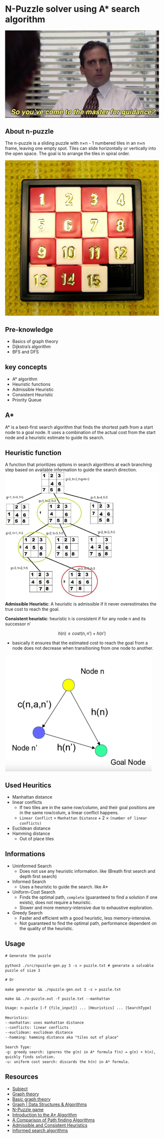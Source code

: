 # N-Puzzle solver using A* search algorithm

![](./static/1.png)

## About n-puzzle

The n-puzzle is a sliding puzzle with n×n - 1 numbered tiles in an n×n frame, leaving one empty spot. Tiles can slide horizontally or vertically into the open space. The goal is to arrange the tiles in spiral order.

![](./static/2.jpeg)

## Pre-knowledge
- Basics of graph theory
- Dijkstra’s algorithm
- BFS and DFS

## key concepts
- A* algorithm
- Heuristic functions
- Admissible Heuristic
- Consistent Heuristic
- Priority Queue

## A*
A* is a best-first search algorithm that finds the shortest path from a start node to a goal node. It uses a combination of the actual cost from the start node and a heuristic estimate to guide its search.

## Heuristic function

A function that prioritizes options in search algorithms at each branching step based on available information to guide the search direction.
![](./static/3.jpeg)
**Admissible Heuristic**: A heuristic is admissible if it never overestimates the true cost to reach the goal.

**Consistent heuristic**: heuristic `h` is consistent if for any node n and its successor n′

$$ 
h(n) ≤ cost(n,n′)+h(n′)
$$
- basically it ensures that the estimated cost to reach the goal from a node does not decrease when transitioning from one node to another.

![](./static/4.png)

## Used Heuritics

- Manhattan distance
- linear conflicts
  - If two tiles are in the same row/column, and their goal positions are in the same row/colum, a linear conflict happens.
  - `Linear Conflict` = `Manhattan Distance` + 2 × `(number of linear conflicts)`
- Euclidean distance
- Hamming distance 
  - Out of place tiles

## Informations

- Uninformed Search
  - Does not use any heuristic information. like (Breath first search and depth first search)
- Informed Search
  - Uses a heuristic to guide the search. like A*
- Uniform-Cost Search
  - Finds the optimal path, `complete` (guaranteed to find a solution if one exists), does not require a heuristic.
  - Slower and more memory-intensive due to exhaustive exploration.
- Greedy Search
  - Faster and efficient with a good heuristic, less memory-intensive.
  - Not guaranteed to find the optimal path, performance dependent on the quality of the heuristic.

## Usage

```
# Generate the puzzle

python3 ./src/npuzzle-gen.py 3 -s > puzzle.txt # generate a solvable puzzle of size 3
```
```
# Or

make generator && ./npuzzle-gen.out 3 -s > puzzle.txt
```
```
make && ./n-puzzle.out -f puzzle.txt --manhattan
```

```
Usage: n-puzzle [-f {file_input}] ... [Heuristics] ... [SearchType]

Heuristics:
--manhattan: uses manhattan distance
--conflicts: linear conflicts
--euclidean: euclidean distance
--hamming: hamming distance aka "tiles out of place"

Search Type:
-g: greedy search: ignores the g(n) in A* formula f(n) = g(n) + h(n), quickly finds solution.
-u: uniform cost search: discards the h(n) in A* formula.
```



## Resources
- [Subject](./static/n_puzzle.pdf)
- [Graph theory](http://ericshen.net/handouts/ZC-graph.pdf)
- [Basic graph theory](https://math.mit.edu/~dunkel/Teach/18.S995_2017F/slides/lec26_GraphBasics.pdf)
- [Graph | Data Structures & Algorithms](https://www.youtube.com/playlist?list=PLqM7alHXFySEaZgcg7uRYJFBnYMLti-nh)
- [N-Puzzle game](https://n-puzzle.baletskyi.me/)
- [Introduction to the A* Algorithm](https://www.redblobgames.com/pathfinding/a-star/introduction.html)
- [A Comparison of Path finding Algorithms](https://www.youtube.com/watch?v=GC-nBgi9r0U)
- [Admissible and Consistent Heuristics](https://www.youtube.com/watch?v=0K0H-z7HZ1o&list=PLMkc4jtBIGqnFpr_GdZv4V8OBz7jb5DAU&index=26)
- [Informed search algorithms](https://courses.cs.washington.edu/courses/csep573/11wi/lectures/03-hsearch.pdf)

